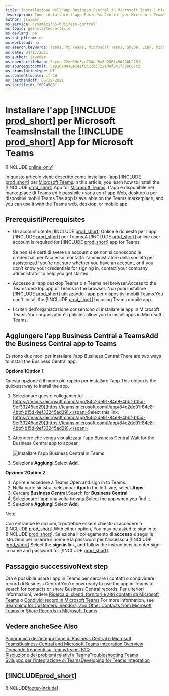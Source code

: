 ```yaml
---
title: Installazione dell'app Business Central in Microsoft Teams | Microsoft Docs
description: Come installare l'app Business Central per Microsoft Teams.
author: jswymer
ms.service: dynamics365-business-central
ms.topic: get-started-article
ms.devlang: na
ms.tgt_pltfrm: na
ms.workload: na
ms.search.keywords: Teams, MS Teams, Microsoft Teams, Skype, Link, Microsoft 365, collaborate, collaboration, teamwork
ms.date: 04/12/2021
ms.author: jswymer
ms.openlocfilehash: 2ccecd22db33e3ce734dd5a5d280f45d22bb2751
ms.sourcegitcommit: 5a916b0aa0a2eef0c22b5722a0af041757e6d7c2
ms.translationtype: HT
ms.contentlocale: it-CH
ms.lasthandoff: 05/19/2021
ms.locfileid: "6074580"
---
```

# <a name="install-the-prod_short-app-for-microsoft-teams"></a><span data-ttu-id="29703-103">Installare l'app [!INCLUDE [prod_short](includes/prod_short.md)] per Microsoft Teams</span><span class="sxs-lookup"><span data-stu-id="29703-103">Install the [!INCLUDE [prod_short](includes/prod_short.md)] App for Microsoft Teams</span></span>

[!INCLUDE [online_only](includes/online_only.md)]

<span data-ttu-id="29703-104">In questo articolo viene descritto come installare l'app [!INCLUDE [prod_short](includes/prod_short.md)] per [Microsoft Teams](https://www.microsoft.com/en-us/microsoft-365/microsoft-teams).</span><span class="sxs-lookup"><span data-stu-id="29703-104">In this article, you learn how to install the [!INCLUDE [prod_short](includes/prod_short.md)] App for [Microsoft Teams](https://www.microsoft.com/en-us/microsoft-365/microsoft-teams).</span></span> <span data-ttu-id="29703-105">L'app è disponibile nel marketplace di Teams ed è possibile usarla con l'app Web, desktop o per dispositivi mobili Teams.</span><span class="sxs-lookup"><span data-stu-id="29703-105">The app is available on the Teams marketplace, and you can use it with the Teams web, desktop, or mobile app.</span></span>

## <a name="prerequisites"></a><span data-ttu-id="29703-106">Prerequisiti</span><span class="sxs-lookup"><span data-stu-id="29703-106">Prerequisites</span></span>

- <span data-ttu-id="29703-107">Un account utente [!INCLUDE [prod_short](includes/prod_short.md)] Online è richiesto per l'app [!INCLUDE [prod_short](includes/prod_short.md)] per Teams.</span><span class="sxs-lookup"><span data-stu-id="29703-107">A [!INCLUDE [prod_short](includes/prod_short.md)] online user account is required for [!INCLUDE [prod_short](includes/prod_short.md)] app for Teams.</span></span>

    <span data-ttu-id="29703-108">Se non si è certi di avere un account o se non si conoscono le credenziali per l'accesso, contatta l'amministratore della società per assistenza.</span><span class="sxs-lookup"><span data-stu-id="29703-108">If you’re not sure whether you have an account, or if you don’t know your credentials for signing in, contact your company administrator to help you get started.</span></span>

- <span data-ttu-id="29703-109">Accesso all'app desktop Teams o a Teams nel browser.</span><span class="sxs-lookup"><span data-stu-id="29703-109">Access to the Teams desktop app or Teams in the browser.</span></span> <span data-ttu-id="29703-110">Non puoi installare [!INCLUDE [prod_short](includes/prod_short.md)] utilizzando l'app per dispositivi mobili Teams.</span><span class="sxs-lookup"><span data-stu-id="29703-110">You can't install the [!INCLUDE [prod_short](includes/prod_short.md)] by using Teams mobile app.</span></span>

- <span data-ttu-id="29703-111">I criteri dell'organizzazione consentono di installare le app in Microsoft Teams.</span><span class="sxs-lookup"><span data-stu-id="29703-111">Your organization's policies allow you to install apps in Microsoft Teams.</span></span>

## <a name="add-the-business-central-app-to-teams"></a><span data-ttu-id="29703-112">Aggiungere l'app Business Central a Teams</span><span class="sxs-lookup"><span data-stu-id="29703-112">Add the Business Central app to Teams</span></span>

<span data-ttu-id="29703-113">Esistono due modi per installare l'app Business Central:</span><span class="sxs-lookup"><span data-stu-id="29703-113">There are two ways to install the Business Central app:</span></span>

<span data-ttu-id="29703-114">**Opzione 1**</span><span class="sxs-lookup"><span data-stu-id="29703-114">**Option 1**</span></span>

<span data-ttu-id="29703-115">Questa opzione è il modo più rapido per installare l'app.</span><span class="sxs-lookup"><span data-stu-id="29703-115">This option is the quickest way to install the app.</span></span>

1. <span data-ttu-id="29703-116">Selezionare questo collegamento: [https://teams.microsoft.com/l/app/84c2de91-84e8-4bbf-b15d-9ef33245ad29](https://teams.microsoft.com/l/app/84c2de91-84e8-4bbf-b15d-9ef33245ad29).</span><span class="sxs-lookup"><span data-stu-id="29703-116">Select this link: [https://teams.microsoft.com/l/app/84c2de91-84e8-4bbf-b15d-9ef33245ad29](https://teams.microsoft.com/l/app/84c2de91-84e8-4bbf-b15d-9ef33245ad29).</span></span>

2. <span data-ttu-id="29703-117">Attendere che venga visualizzata l'app Business Central.</span><span class="sxs-lookup"><span data-stu-id="29703-117">Wait for the Business Central app to appear.</span></span>

    ![Installare l'app Business Central in Teams](media/teams-install-app.png)

3. <span data-ttu-id="29703-119">Seleziona **Aggiungi**.</span><span class="sxs-lookup"><span data-stu-id="29703-119">Select **Add**.</span></span>

<span data-ttu-id="29703-120">**Opzione 2**</span><span class="sxs-lookup"><span data-stu-id="29703-120">**Option 2**</span></span>

1. <span data-ttu-id="29703-121">Aprire e accedere a Teams.</span><span class="sxs-lookup"><span data-stu-id="29703-121">Open and sign in to Teams.</span></span>
2. <span data-ttu-id="29703-122">Nella parte sinistra, selezionar **App**.</span><span class="sxs-lookup"><span data-stu-id="29703-122">In the left side, select **Apps**.</span></span>
3. <span data-ttu-id="29703-123">Cercare **Business Central**.</span><span class="sxs-lookup"><span data-stu-id="29703-123">Search for **Business Central**.</span></span>
4. <span data-ttu-id="29703-124">Selezionare l'app una volta trovata.</span><span class="sxs-lookup"><span data-stu-id="29703-124">Select the app when you find it.</span></span>
5. <span data-ttu-id="29703-125">Seleziona **Aggiungi**.</span><span class="sxs-lookup"><span data-stu-id="29703-125">Select **Add**.</span></span>

> [!NOTE]
> <span data-ttu-id="29703-126">Con entrambe le opzioni, ti potrebbe essere chiesto di accedere a [!INCLUDE [prod_short](includes/prod_short.md)].</span><span class="sxs-lookup"><span data-stu-id="29703-126">With either option, You may be asked to sign in to [!INCLUDE [prod_short](includes/prod_short.md)].</span></span> <span data-ttu-id="29703-127">Seleziona il collegamento di **accesso** e segui le istruzioni per inserire il nome e la password per l'accesso a [!INCLUDE [prod_short](includes/prod_short.md)].</span><span class="sxs-lookup"><span data-stu-id="29703-127">Select the **sign in** link, and follow the instructions to enter sign-in name and password for [!INCLUDE [prod_short](includes/prod_short.md)].</span></span>

## <a name="next-step"></a><span data-ttu-id="29703-128">Passaggio successivo</span><span class="sxs-lookup"><span data-stu-id="29703-128">Next step</span></span>

<span data-ttu-id="29703-129">Ora è possibile usare l'app in Teams per cercare i contatti o condividere i record di Business Central.</span><span class="sxs-lookup"><span data-stu-id="29703-129">You're now ready to use the app in Teams to search for contacts or share Business Central records.</span></span> <span data-ttu-id="29703-130">Per ulteriori informazioni, vedere [Ricerca di clienti, fornitori e altri contatti da Microsoft Teams](across-search-contacts-teams.md) o [Condividi record in Microsoft Teams](across-working-with-teams.md).</span><span class="sxs-lookup"><span data-stu-id="29703-130">For more information, see [Searching for Customers, Vendors, and Other Contacts from Microsoft Teams](across-search-contacts-teams.md) or [Share Records in Microsoft Teams](across-working-with-teams.md).</span></span>

## <a name="see-also"></a><span data-ttu-id="29703-131">Vedere anche</span><span class="sxs-lookup"><span data-stu-id="29703-131">See Also</span></span>

[<span data-ttu-id="29703-132">Panoramica dell'integrazione di Business Central e Microsoft Teams</span><span class="sxs-lookup"><span data-stu-id="29703-132">Business Central and Microsoft Teams Integration Overview</span></span>](across-teams-overview.md)  
[<span data-ttu-id="29703-133">Domande frequenti su Teams</span><span class="sxs-lookup"><span data-stu-id="29703-133">Teams FAQ</span></span>](teams-faq.md)  
[<span data-ttu-id="29703-134">Risoluzione dei problemi relativi a Teams</span><span class="sxs-lookup"><span data-stu-id="29703-134">Troubleshooting Teams</span></span>](admin-teams-troubleshooting.md)  
[<span data-ttu-id="29703-135">Sviluppo per l'integrazione di Teams</span><span class="sxs-lookup"><span data-stu-id="29703-135">Developing for Teams Integration</span></span>](/dynamics365/business-central/dev-itpro/developer/devenv-develop-for-teams)  

## [!INCLUDE[prod_short](includes/free_trial_md.md)]  


[!INCLUDE[footer-include](includes/footer-banner.md)]